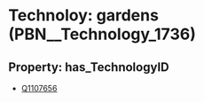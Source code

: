 # Technoloy: __gardens__ (PBN__Technology_1736)

## Property: has_TechnologyID

* [Q1107656](Q1107656)

